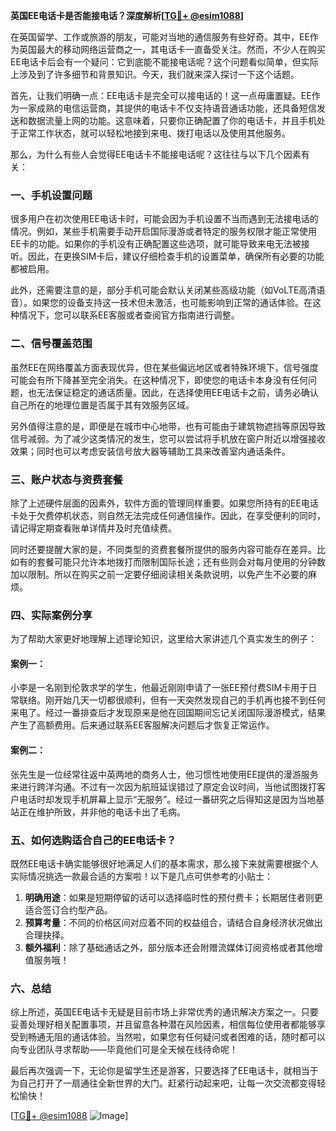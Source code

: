 **英国EE电话卡是否能接电话？深度解析[[TG💪+ @esim1088](https://t.me/s/esim1088)]**

在英国留学、工作或旅游的朋友，可能对当地的通信服务有些好奇。其中，EE作为英国最大的移动网络运营商之一，其电话卡一直备受关注。然而，不少人在购买EE电话卡后会有一个疑问：它到底能不能接电话呢？这个问题看似简单，但实际上涉及到了许多细节和背景知识。今天，我们就来深入探讨一下这个话题。

首先，让我们明确一点：EE电话卡是完全可以接电话的！这一点毋庸置疑。EE作为一家成熟的电信运营商，其提供的电话卡不仅支持语音通话功能，还具备短信发送和数据流量上网的功能。这意味着，只要你正确配置了你的电话卡，并且手机处于正常工作状态，就可以轻松地接到来电、拨打电话以及使用其他服务。

那么，为什么有些人会觉得EE电话卡不能接电话呢？这往往与以下几个因素有关：

### 一、手机设置问题

很多用户在初次使用EE电话卡时，可能会因为手机设置不当而遇到无法接电话的情况。例如，某些手机需要手动开启国际漫游或者特定的服务权限才能正常使用EE卡的功能。如果你的手机没有正确配置这些选项，就可能导致来电无法被接听。因此，在更换SIM卡后，建议仔细检查手机的设置菜单，确保所有必要的功能都被启用。

此外，还需要注意的是，部分手机可能会默认关闭某些高级功能（如VoLTE高清语音）。如果您的设备支持这一技术但未激活，也可能影响到正常的通话体验。在这种情况下，您可以联系EE客服或者查阅官方指南进行调整。

### 二、信号覆盖范围

虽然EE在网络覆盖方面表现优异，但在某些偏远地区或者特殊环境下，信号强度可能会有所下降甚至完全消失。在这种情况下，即使您的电话卡本身没有任何问题，也无法保证稳定的通话质量。因此，在选择使用EE电话卡之前，请务必确认自己所在的地理位置是否属于其有效服务区域。

另外值得注意的是，即便是在城市中心地带，也有可能由于建筑物遮挡等原因导致信号减弱。为了减少这类情况的发生，您可以尝试将手机放在窗户附近以增强接收效果；同时也可以考虑安装信号放大器等辅助工具来改善室内通话条件。

### 三、账户状态与资费套餐

除了上述硬件层面的因素外，软件方面的管理同样重要。如果您所持有的EE电话卡处于欠费停机状态，则自然无法完成任何通信操作。因此，在享受便利的同时，请记得定期查看账单详情并及时充值续费。

同时还要提醒大家的是，不同类型的资费套餐所提供的服务内容可能存在差异。比如有的套餐可能只允许本地拨打而限制国际长途；还有些则会对每月使用的分钟数加以限制。所以在购买之前一定要仔细阅读相关条款说明，以免产生不必要的麻烦。

### 四、实际案例分享

为了帮助大家更好地理解上述理论知识，这里给大家讲述几个真实发生的例子：

#### 案例一：
小李是一名刚到伦敦求学的学生，他最近刚刚申请了一张EE预付费SIM卡用于日常联络。刚开始几天一切都很顺利，但有一天突然发现自己的手机再也接不到任何来电了。经过一番排查后才发现原来是他在回国期间忘记关闭国际漫游模式，结果产生了高额费用。后来通过联系EE客服解决问题后才恢复正常运作。

#### 案例二：
张先生是一位经常往返中英两地的商务人士，他习惯性地使用EE提供的漫游服务来进行跨洋沟通。不过有一次因为航班延误错过了原定会议时间，当他试图拨打客户电话时却发现手机屏幕上显示“无服务”。经过一番研究之后得知这是因为当地基站正在维护所致，并非他的电话卡出了毛病。

### 五、如何选购适合自己的EE电话卡？

既然EE电话卡确实能够很好地满足人们的基本需求，那么接下来就需要根据个人实际情况挑选一款最合适的方案啦！以下是几点可供参考的小贴士：

1. **明确用途**：如果是短期停留的话可以选择临时性的预付费卡；长期居住者则更适合签订合约型产品。
2. **预算考量**：不同的价格区间对应着不同的权益组合，请结合自身经济状况做出合理抉择。
3. **额外福利**：除了基础通话之外，部分版本还会附赠流媒体订阅资格或者其他增值服务哦！

### 六、总结

综上所述，英国EE电话卡无疑是目前市场上非常优秀的通讯解决方案之一。只要妥善处理好相关配置事项，并且留意各种潜在风险因素，相信每位使用者都能够享受到畅通无阻的通话体验。当然啦，如果您有任何疑问或者困难的话，随时都可以向专业团队寻求帮助——毕竟他们可是全天候在线待命呢！

最后再次强调一下，无论你是留学生还是游客，只要选择了EE电话卡，就相当于为自己打开了一扇通往全新世界的大门。赶紧行动起来吧，让每一次交流都变得轻松愉快！

[[TG💪+ @esim1088](https://t.me/s/esim1088) ![Image](https://i.postimg.cc/4NQfJmqS/Snipaste-2025-05-13-00-14-12.png)]